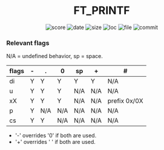 <h1 align="center">FT_PRINTF</h1>

<p align="center">
    <img alt="score" src="https://img.shields.io/static/v1?label=passed&message=125/100&color=brightgreen&logo=42&logoColor=green">
    <img alt="date" src="https://img.shields.io/static/v1?label=date&message=May%208th,%202023&color=ff6984&logo=Cachet&logoColor=green">
    <img alt="size" src="https://img.shields.io/github/languages/code-size/darrenkuro/42_ft_printf?label=size">
    <img alt="loc" src="https://img.shields.io/tokei/lines/github/darrenkuro/42_ft_printf?label=lines">
    <img alt="file" src="https://img.shields.io/github/directory-file-count/darrenkuro/42_ft_printf/submitted/srcs?label=files">
    <img alt="commit" src="https://img.shields.io/github/last-commit/darrenkuro/42_ft_printf">
</p>

### Relevant flags

N/A = undefined behavior, sp = space.

| flags | - | . | 0 | sp | + | # |
| --- | --- | --- | --- | --- | --- | --- |
| di | Y | Y | Y | Y | Y | N/A |
| u  | Y | Y | Y | N/A | N/A | N/A |
| xX | Y | Y | Y | N/A | N/A | prefix 0x/0X |
| p  | Y | N/A | N/A | N/A | N/A | N/A |
| cs | Y | Y | N/A | N/A | N/A | N/A |

- '-' overrides '0' if both are used.
- '+' overrides ' ' if both are used.
